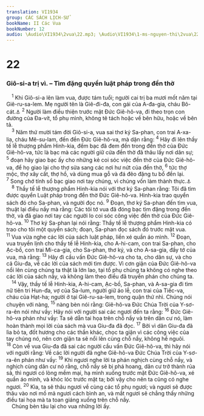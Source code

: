 ```yaml
---
translation: VI1934
group: CÁC SÁCH LỊCH-SỬ
bookName: II Các Vua 
bookNumber: 12
audio: \Audio\VI1934\2vua\22.mp3; \Audio\VI1934\1-ms-nguyen-thi\2vua\22.mp3
---
```


<div class="title"><h1>22</h1><h3>Giô-si-a trị vì. – Tìm đặng quyển luật pháp trong đền thờ</h3></div>
<span class="verse 2vua_22_1"> <sup>1</sup> Khi Giô-si-a lên làm vua, được tám tuổi; người cai trị ba mươi mốt năm tại Giê-ru-sa-lem. Mẹ người tên là Giê-đi-đa, con gái của A-đa-gia, cháu Bô-cát.<a data-toggle="tooltip" data-placement="bottom" title="Gie 3:6">⚓</a></span>
<span class="verse 2vua_22_2"><sup>2</sup> Người làm điều thiện trước mặt Đức Giê-hô-va, đi theo trọn con đường của Đa-vít, tổ phụ mình, không tẽ tách hoặc về bên hữu, hoặc về bên tả. <br/></span>
<span class="verse 2vua_22_3"> <sup>3</sup> Năm thứ mười tám đời Giô-si-a, vua sai thơ ký Sa-phan, con trai A-xa-lia, cháu Mê-su-lam, đến đền Đức Giê-hô-va, mà dặn rằng: </span>
<span class="verse 2vua_22_4"><sup>4</sup> Hãy đi lên thầy tế lễ thượng phẩm Hinh-kia, đếm bạc đã đem đến trong đền thờ của Đức Giê-hô-va, tức là bạc mà các người giữ cửa đền thờ đã thâu lấy nơi dân sự; </span>
<span class="verse 2vua_22_5"><sup>5</sup> đoạn hãy giao bạc ấy cho những kẻ coi sóc việc đền thờ của Đức Giê-hô-va, để họ giao lại cho thợ sửa sang các nơi hư nứt của đền thờ, </span>
<span class="verse 2vua_22_6"><sup>6</sup> tức thợ mộc, thợ xây cất, thợ hồ, và dùng mua gỗ và đá đẽo đặng tu bổ đền lại. </span>
<span class="verse 2vua_22_7"><sup>7</sup> Song chớ tính sổ bạc giao nơi tay chúng, vì chúng vốn làm thành thực.<a data-toggle="tooltip" data-placement="bottom" title="2Vua 12:15">⚓</a><br/></span>
<span class="verse 2vua_22_8"> <sup>8</sup> Thầy tế lễ thượng phẩm Hinh-kia nói với thơ ký Sa-phan rằng: Tôi đã tìm được quyển Luật pháp trong đền thờ Đức Giê-hô-va. Hinh-kia trao quyển sách đó cho Sa-phan, và người đọc nó. </span>
<span class="verse 2vua_22_9"><sup>9</sup> Đoạn, thơ ký Sa-phan đến tìm vua, thuật lại điều nầy mà rằng: Các tôi tớ vua đã đóng bạc tìm đặng trong đền thờ, và đã giao nơi tay các người lo coi sóc công việc đền thờ của Đức Giê-hô-va. </span>
<span class="verse 2vua_22_10"><sup>10</sup> Thơ ký Sa-phan lại nói rằng: Thầy tế lễ thượng phẩm Hinh-kia có trao cho tôi một quyển sách; đoạn, Sa-phan đọc sách đó trước mặt vua. </span>
<span class="verse 2vua_22_11"><sup>11</sup> Vua vừa nghe các lời của sách luật pháp, liền xé quần áo mình. </span>
<span class="verse 2vua_22_12"><sup>12</sup> Đoạn, vua truyền lịnh cho thầy tế lễ Hinh-kia, cho A-hi-cam, con trai Sa-phan, cho Ạc-bồ, con trai Mi-ca-gia, cho Sa-phan, thơ ký, và cho A-sa-gia, đầy tớ của vua, mà rằng: </span>
<span class="verse 2vua_22_13"><sup>13</sup> Hãy đi cầu vấn Đức Giê-hô-va cho ta, cho dân sự, và cho cả Giu-đa, về các lời của sách mới tìm được. Vì cơn giận của Đức Giê-hô-va nổi lên cùng chúng ta thật là lớn lao, tại tổ phụ chúng ta không có nghe theo các lời của sách nầy, và không làm theo điều đã truyền phán cho chúng ta. <br/></span>
<span class="verse 2vua_22_14"> <sup>14</sup> Vậy, thầy tế lễ Hinh-kia, A-hi-cam, Ạc-bồ, Sa-phan, và A-sa-gia đi tìm nữ tiên tri Hun-đa, vợ của Sa-lum, người giữ áo lễ, con trai của Tiếc-va, cháu của Hạt-ha; người ở tại Giê-ru-sa-lem, trong quận thứ nhì. Chúng nói chuyện với nàng, </span>
<span class="verse 2vua_22_15"><sup>15</sup> nàng bèn nói rằng: Giê-hô-va Đức Chúa Trời của Y-sơ-ra-ên nói như vầy: Hãy nói với người sai các ngươi đến ta rằng: </span>
<span class="verse 2vua_22_16"><sup>16</sup> Đức Giê-hô-va phán như vầy: Ta sẽ dẫn tai họa trên chỗ nầy và trên dân cư nó, làm hoàn thành mọi lời của sách mà vua Giu-đa đã đọc. </span>
<span class="verse 2vua_22_17"><sup>17</sup> Bởi vì dân Giu-đa đã lìa bỏ ta, đốt hương cho các thần khác, chọc ta giận vì các công việc của tay chúng nó, nên cơn giận ta sẽ nổi lên cùng chỗ nầy, không hề nguôi. </span>
<span class="verse 2vua_22_18"><sup>18</sup> Còn về vua Giu-đa đã sai các người cầu vấn Đức Giê-hô-va, thì hãy nói với người rằng: Về các lời người đã nghe Giê-hô-va Đức Chúa Trời của Y-sơ-ra-ên phán như vầy: </span>
<span class="verse 2vua_22_19"><sup>19</sup> Khi ngươi nghe lời ta phán nghịch cùng chỗ nầy, và nghịch cùng dân cư nó rằng, chỗ nầy sẽ bị phá hoang, dân cư trở thành rủa sả, thì ngươi có lòng mềm mại, hạ mình xuống trước mặt Đức Giê-hô-va, xé quần áo mình, và khóc lóc trước mặt ta; bởi vậy cho nên ta cũng có nghe ngươi. </span>
<span class="verse 2vua_22_20"><sup>20</sup> Kìa, ta sẽ thâu ngươi về cùng các tổ phụ ngươi; và ngươi sẽ được thâu vào nơi mồ mả ngươi cách bình an, và mắt ngươi sẽ chẳng thấy những điều tai họa mà ta toan giáng xuống trên chỗ nầy. <br/> Chúng bèn tâu lại cho vua những lời ấy. <br/></span>
